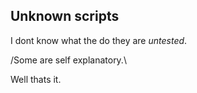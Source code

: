 ## Unknown scripts

I dont know what the do they are *untested*.

/Some are self explanatory.\

Well thats it.
